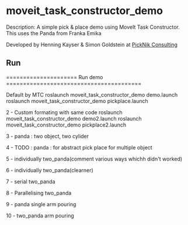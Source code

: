 # moveit_task_constructor_demo

Description: A simple pick & place demo using MoveIt Task Constructor. This uses the Panda from Franka Emika

Developed by Henning Kayser & Simon Goldstein at [PickNik Consulting](http://picknik.ai/)

## Run

===================== Run demo ========================================

Default by MTC
    roslaunch moveit_task_constructor_demo demo.launch
    roslaunch moveit_task_constructor_demo pickplace.launch

2 - Custom formating with same code
    roslaunch moveit_task_constructor_demo demo2.launch
    roslaunch moveit_task_constructor_demo pickplace2.launch

3 - panda : two object, two cylider

4 - TODO : panda : for abstract pick place for multiple object

5 - individually two_panda(comment various ways whichh didn't worked)

6 - individually two_panda(clearner)
 
7 - serial two_panda

8 - Parallelising two_panda

9 - panda single arm pouring

10 - two_panda arm pouring
